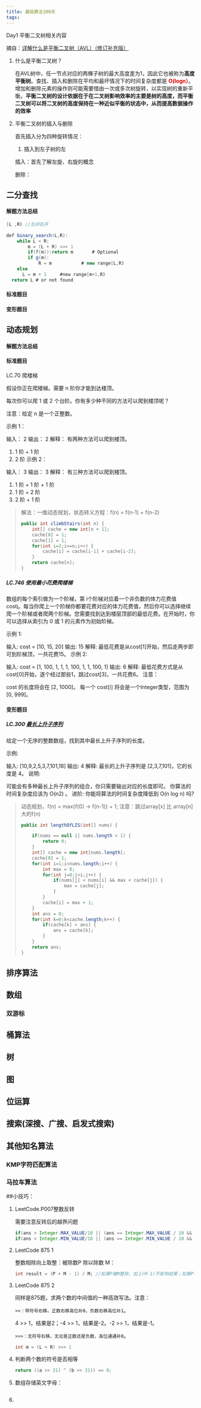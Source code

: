 ```yaml
---
title: 基础算法100天
tags:
---
```


Day1 平衡二叉树相关内容

摘自：[详解什么是平衡二叉树（AVL）（修订补充版）](<https://mp.weixin.qq.com/s/AweeCscNoLM2kKRA6Q_U8A>)

1. 什么是平衡二叉树？

   在AVL树中，任一节点对应的两棵子树的最大高度差为1，因此它也被称为**高度平衡树**。查找、插入和删除在平均和最坏情况下的时间复杂度都是 <font color="#dd0000">**O(logn）**</font>。增加和删除元素的操作则可能需要借由一次或多次树旋转，以实现树的重新平衡。**平衡二叉树的设计依据在于在二叉树影响效率的主要是树的高度，而平衡二叉树可以将二叉树的高度保持在一种近似平衡的状态中，从而提高数据操作的效率**

2. 平衡二叉树的插入与删除

   首先插入分为四种旋转情况：

   1. 插入到左子树的左

   插入：首先了解左旋、右旋的概念

   删除：

## 二分查找

#### 解题方法总结

```java
[L ,R) //左闭右开
 
def binary_search(L,R):
	while L < R:
 		m = (L + R) >>> 1
 		if(f(m)):return m		# Optional
 		if g(m):
 			R = m			# new range[L,R)
    else
      L = m + 1		#new range[m+1,R)
  return L # or not found
```

#### 标准题目



#### 变形题目



## 动态规划

#### 解题方法总结



#### 标准题目

LC.70 爬楼梯

假设你正在爬楼梯。需要 n 阶你才能到达楼顶。

每次你可以爬 1 或 2 个台阶。你有多少种不同的方法可以爬到楼顶呢？

注意：给定 n 是一个正整数。

示例 1：

输入： 2
输出： 2
解释： 有两种方法可以爬到楼顶。
1.  1 阶 + 1 阶
2.  2 阶
示例 2：

输入： 3
输出： 3
解释： 有三种方法可以爬到楼顶。
1.  1 阶 + 1 阶 + 1 阶
2.  1 阶 + 2 阶
3.  2 阶 + 1 阶

> 解法：一维动态规划，状态转义方程：f(n) = f(n-1) + f(n-2)
>
> ```java
> public int climbStairs(int n) {
>     int[] cache = new int[n + 1];
>     cache[0] = 1;
>     cache[1] = 1;
>     for(int i=2;i<=n;i++) {
>         cache[i] = cache[i-1] + cache[i-2];
>     }
>     return cache[n];
> }
> ```

##### LC.746 使用最小花费爬楼梯
数组的每个索引做为一个阶梯，第 i个阶梯对应着一个非负数的体力花费值 cost[i](索引从0开始)。每当你爬上一个阶梯你都要花费对应的体力花费值，然后你可以选择继续爬一个阶梯或者爬两个阶梯。您需要找到达到楼层顶部的最低花费。在开始时，你可以选择从索引为 0 或 1 的元素作为初始阶梯。

示例 1:

输入: cost = [10, 15, 20]
输出: 15
解释: 最低花费是从cost[1]开始，然后走两步即可到阶梯顶，一共花费15。
 示例 2:

输入: cost = [1, 100, 1, 1, 1, 100, 1, 1, 100, 1]
输出: 6
解释: 最低花费方式是从cost[0]开始，逐个经过那些1，跳过cost[3]，一共花费6。
注意：

cost 的长度将会在 [2, 1000]。
每一个 cost[i] 将会是一个Integer类型，范围为 [0, 999]。

#### 变形题目

##### LC.300 [最长上升子序列](https://leetcode-cn.com/problems/longest-increasing-subsequence/)

给定一个无序的整数数组，找到其中最长上升子序列的长度。

示例:

输入: [10,9,2,5,3,7,101,18]
输出: 4 
解释: 最长的上升子序列是 [2,3,7,101]，它的长度是 4。
说明:

可能会有多种最长上升子序列的组合，你只需要输出对应的长度即可。
你算法的时间复杂度应该为 O(n2) 。
进阶: 你能将算法的时间复杂度降低到 O(n log n) 吗?

> 动态规划，f(n) = max{f(0) -> f(n-1)} + 1; 注意：跳过array[x] 比 array[n]大的f(n)
>
> ```java
> public int lengthOfLIS(int[] nums) {
> 
>     if(nums == null || nums.length < 1) {
>         return 0;
>     }
>     int[] cache = new int[nums.length];
>     cache[0] = 1;
>     for(int i=1;i<nums.length;i++) {
>         int max = 0;
>         for(int j=0;j<i;j++) {
>             if(nums[j] < nums[i] && max < cache[j]) {
>                 max = cache[j];
>             }
>         }
>         cache[i] = max + 1;
>     }
>     int ans = 0;
>     for(int k=0;k<cache.length;k++) {
>         if(cache[k] > ans) {
>             ans = cache[k];
>         }
>     }
>     return ans;
> }
> ```

#### 



## 排序算法



## 数组

### 双游标



## 桶算法



## 树



## 图



## 位运算





## 搜索(深搜、广搜、启发式搜索)





## 其他知名算法

### KMP字符匹配算法



### 马拉车算法





##小技巧：

1. LeetCode.P007整数反转

   需要注意反转后的越界问题

   ```java
   if(ans > Integer.MAX_VALUE/10 || (ans == Integer.MAX_VALUE / 10 && pop > 7)) return 0;
   if(ans < Integer.MIN_VALUE/10 || (ans == Integer.MIN_VALUE / 10 && pop < -8)) return 0;
   ```

2. LeetCode 875 1

   整数相除向上取整：被除数P 除以除数 M：

   ```java
   int result = (P + M - 1) / M; //如果P被M整除，加上(M-1)不影响结果；如果P不被M整数，加上(M-1)也不影响结果
   ```

3. LeetCode 875 2

   同样是875题，求两个数的中间值的一种高效写法。注意：

   `>>：带符号右移。正数右移高位补0，负数右移高位补1`。

   4 >> 1，结果是2；-4 >> 1，结果是-2。-2 >> 1，结果是-1。

   `>>>：无符号右移。无论是正数还是负数，高位通通补0`。

   ```java
   int m = (L + R) >>> 1
   ```

4. 判断两个数的符号是否相等

   ```java
   return ((a >> 31) ^ (b >> 31)) == 0;
   ```

5. 数组存储英文字母：

   ```java
   
   ```

6. 

